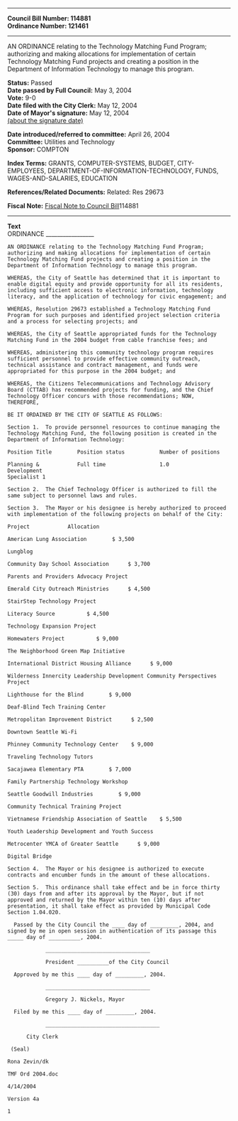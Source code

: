 * * * * *  
  
**Council Bill Number: [](#h0)[](#h2)114881**   
**Ordinance Number: 121461**  
  
* * * * *  
  
AN ORDINANCE relating to the Technology Matching Fund Program; authorizing and making allocations for implementation of certain Technology Matching Fund projects and creating a position in the Department of Information Technology to manage this program.  
  
**Status:** Passed   
**Date passed by Full Council:** May 3, 2004   
**Vote:** 9-0   
**Date filed with the City Clerk:** May 12, 2004   
**Date of Mayor's signature:** May 12, 2004   
[(about the signature date)](/~public/approvaldate.htm)   
  
  
**Date introduced/referred to committee:** April 26, 2004   
**Committee:** Utilities and Technology   
**Sponsor:** COMPTON   
  
**Index Terms:** GRANTS, COMPUTER-SYSTEMS, BUDGET, CITY-EMPLOYEES, DEPARTMENT-OF-INFORMATION-TECHNOLOGY, FUNDS, WAGES-AND-SALARIES, EDUCATION  
  
**References/Related Documents:** Related: Res 29673  
  
**Fiscal Note:** [Fiscal Note to Council Bill](http://clerk.seattle.gov/~public/fnote/114881.htm)[](#h1)[](#h3)114881  
  
* * * * *  
  
**Text**  
    ORDINANCE _________________  
  
    AN ORDINANCE relating to the Technology Matching Fund Program;  
    authorizing and making allocations for implementation of certain  
    Technology Matching Fund projects and creating a position in the  
    Department of Information Technology to manage this program.  
  
    WHEREAS, the City of Seattle has determined that it is important to  
    enable digital equity and provide opportunity for all its residents,  
    including sufficient access to electronic information, technology  
    literacy, and the application of technology for civic engagement; and  
  
    WHEREAS, Resolution 29673 established a Technology Matching Fund  
    Program for such purposes and identified project selection criteria  
    and a process for selecting projects; and  
  
    WHEREAS, the City of Seattle appropriated funds for the Technology  
    Matching Fund in the 2004 budget from cable franchise fees; and  
  
    WHEREAS, administering this community technology program requires  
    sufficient personnel to provide effective community outreach,  
    technical assistance and contract management, and funds were  
    appropriated for this purpose in the 2004 budget; and  
  
    WHEREAS, the Citizens Telecommunications and Technology Advisory  
    Board (CTTAB) has recommended projects for funding, and the Chief  
    Technology Officer concurs with those recommendations; NOW,  
    THEREFORE,  
  
    BE IT ORDAINED BY THE CITY OF SEATTLE AS FOLLOWS:  
  
    Section 1.  To provide personnel resources to continue managing the  
    Technology Matching Fund, the following position is created in the  
    Department of Information Technology:  
  
    Position Title        Position status           Number of positions  
  
    Planning &            Full time                 1.0  
    Development  
    Specialist 1  
  
    Section 2.  The Chief Technology Officer is authorized to fill the  
    same subject to personnel laws and rules.  
  
    Section 3.  The Mayor or his designee is hereby authorized to proceed  
    with implementation of the following projects on behalf of the City:  
  
    Project            Allocation  
  
    American Lung Association        $ 3,500  
  
    Lungblog  
  
    Community Day School Association      $ 3,700  
  
    Parents and Providers Advocacy Project  
  
    Emerald City Outreach Ministries      $ 4,500  
  
    StairStep Technology Project  
  
    Literacy Source          $ 4,500  
  
    Technology Expansion Project  
  
    Homewaters Project          $ 9,000  
  
    The Neighborhood Green Map Initiative  
  
    International District Housing Alliance      $ 9,000  
  
    Wilderness Innercity Leadership Development Community Perspectives  
    Project  
  
    Lighthouse for the Blind        $ 9,000  
  
    Deaf-Blind Tech Training Center  
  
    Metropolitan Improvement District      $ 2,500  
  
    Downtown Seattle Wi-Fi  
  
    Phinney Community Technology Center    $ 9,000  
  
    Traveling Technology Tutors  
  
    Sacajawea Elementary PTA        $ 7,000  
  
    Family Partnership Technology Workshop  
  
    Seattle Goodwill Industries        $ 9,000  
  
    Community Technical Training Project  
  
    Vietnamese Friendship Association of Seattle    $ 5,500  
  
    Youth Leadership Development and Youth Success  
  
    Metrocenter YMCA of Greater Seattle      $ 9,000  
  
    Digital Bridge  
  
    Section 4.  The Mayor or his designee is authorized to execute  
    contracts and encumber funds in the amount of these allocations.  
  
    Section 5.  This ordinance shall take effect and be in force thirty  
    (30) days from and after its approval by the Mayor, but if not  
    approved and returned by the Mayor within ten (10) days after  
    presentation, it shall take effect as provided by Municipal Code  
    Section 1.04.020.  
  
      Passed by the City Council the ____ day of _________, 2004, and  
    signed by me in open session in authentication of its passage this  
    _____ day of __________, 2004.  
  
                _________________________________  
  
                President __________of the City Council  
  
      Approved by me this ____ day of _________, 2004.  
  
                _________________________________  
  
                Gregory J. Nickels, Mayor  
  
      Filed by me this ____ day of _________, 2004.  
  
                ____________________________________  
  
          City Clerk  
  
     (Seal)  
  
    Rona Zevin/dk  
  
    TMF Ord 2004.doc  
  
    4/14/2004  
  
    Version 4a  
  
    1  
